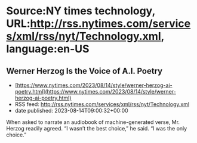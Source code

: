 # Source:NY times technology, URL:http://rss.nytimes.com/services/xml/rss/nyt/Technology.xml, language:en-US

## Werner Herzog Is the Voice of A.I. Poetry
 - [https://www.nytimes.com/2023/08/14/style/werner-herzog-ai-poetry.html](https://www.nytimes.com/2023/08/14/style/werner-herzog-ai-poetry.html)
 - RSS feed: http://rss.nytimes.com/services/xml/rss/nyt/Technology.xml
 - date published: 2023-08-14T09:00:32+00:00

When asked to narrate an audiobook of machine-generated verse, Mr. Herzog readily agreed. “I wasn’t the best choice,” he said. “I was the only choice.”

